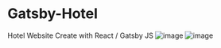 # Gatsby-Hotel
Hotel Website Create with React / Gatsby JS 
![image](https://user-images.githubusercontent.com/60039886/172625150-72d789bb-e3fb-42e5-b20f-4a5a954c8a1b.png)
![image](https://user-images.githubusercontent.com/60039886/172625203-05f116ef-b47c-4935-8696-ff651ca47be9.png)
